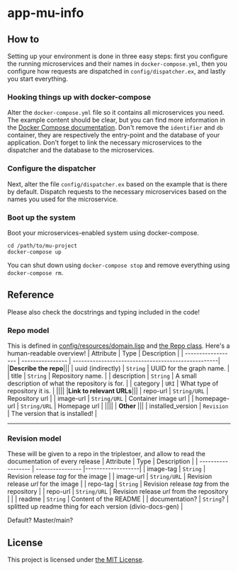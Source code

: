# app-mu-info

## How to

Setting up your environment is done in three easy steps:  first you configure the running microservices and their names in `docker-compose.yml`, then you configure how requests are dispatched in `config/dispatcher.ex`, and lastly you start everything.

### Hooking things up with docker-compose

Alter the `docker-compose.yml` file so it contains all microservices you need.  The example content should be clear, but you can find more information in the [Docker Compose documentation](https://docs.docker.com/compose/).  Don't remove the `identifier` and `db` container, they are respectively the entry-point and the database of your application.  Don't forget to link the necessary microservices to the dispatcher and the database to the microservices.

### Configure the dispatcher

Next, alter the file `config/dispatcher.ex` based on the example that is there by default.  Dispatch requests to the necessary microservices based on the names you used for the microservice.

### Boot up the system

Boot your microservices-enabled system using docker-compose.

    cd /path/to/mu-project
    docker-compose up

You can shut down using `docker-compose stop` and remove everything using `docker-compose rm`.

## Reference
Please also check the docstrings and typing included in the code!

### Repo model
This is defined in [config/resources/domain.lisp](config/resources/domain.lisp) and [the Repo class](app/Repo.py). Here's a human-readable overview!
| Attribute          | Type             | Description                                        |
| ------------------ | ---------------- | ---------------------------------------------------|
|**Describe the repo**|||
| uuid (indirectly)  | `String`         | UUID for the graph name.                                   |
| title              | `String`         | Repository name.                                   |
| description        | `String`         | A small description of what the repository is for. |
| category           | `URI`            | What type of repository it is.                     |
||||
|**Link to relevant URLs**|||
| repo-url            | `String/URL`    | Repository url        |
| image-url           | `String/URL`    | Container image url   |
| homepage-url       | `String/URL`     | Homepage url          |
||||
| **Other** |||
| installed_version  | `Revision`       | The version that is installed! |

---

### Revision model
These will be given to a repo in the triplestoer, and allow to read the documentation of every release 
| Attribute          | Type             | Description       |
| ------------------ | ---------------- |-------------------|
| image-tag           | `String`        | Revision release *tag* for the image |
| image-url           | `String/URL`    | Revision release *url* for the image |
| repo-tag            | `String`        | Revision release *tag* from the repository |
| repo-url            | `String/URL`    | Revision release *url* from the repository |
| 
| readme             | `String`         | Content of the README |
| documentation?     | `String`?        | splitted up readme thing for each version (divio-docs-gen) |


Default? Master/main?

## License
This project is licensed under [the MIT License](LICENSE).
